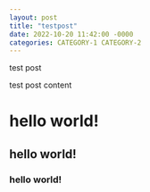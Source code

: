 ```yaml
---
layout: post
title: "testpost"
date: 2022-10-20 11:42:00 -0000
categories: CATEGORY-1 CATEGORY-2
---
```


<!--- html style comment -->

test post 

test post content

# hello world!
## hello world!
### hello world!
